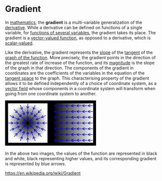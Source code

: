# Gradient

In [mathematics](https://en.wikipedia.org/wiki/Mathematics), the **gradient** is a multi-variable generalization of the [derivative](https://en.wikipedia.org/wiki/Derivative). While a derivative can be defined on functions of a single variable, for [functions of several variables](https://en.wikipedia.org/wiki/Function_of_several_variables), the gradient takes its place. The gradient is a [vector-valued function](https://en.wikipedia.org/wiki/Vector-valued_function), as opposed to a derivative, which is [scalar-valued](https://en.wikipedia.org/wiki/Scalar-valued_function).

Like the derivative, the gradient represents the [slope](https://en.wikipedia.org/wiki/Slope) of the [tangent](https://en.wikipedia.org/wiki/Tangent) of the [graph of the function](https://en.wikipedia.org/wiki/Graph_of_a_function). More precisely, the gradient points in the direction of the greatest rate of increase of the function, and its [magnitude](https://en.wikipedia.org/wiki/Magnitude_(mathematics)) is the slope of the graph in that direction. The components of the gradient in coordinates are the coefficients of the variables in the equation of the [tangent space](https://en.wikipedia.org/wiki/Tangent_space) to the graph. This characterising property of the gradient allows it to be defined independently of a choice of coordinate system, as a [vector field](https://en.wikipedia.org/wiki/Vector_field) whose components in a coordinate system will transform when going from one coordinate system to another.

![image](../../media/Gradient-image1.jpg)

In the above two images, the values of the function are represented in black and white, black representing higher values, and its corresponding gradient is represented by blue arrows.

https://en.wikipedia.org/wiki/Gradient
